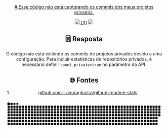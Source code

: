 <div align="center">
  <a href="https://github.com/viniciustacosta">
# Esse código não está capturando os commits dos meus projetos privados.

<img height="180em" src="https://github-readme-stats.vercel.app/api?username=viniciustacosta&show_icons=true&theme=aura&include_all_commits=true&count_private=true"/> [[3](https://github.com/anuraghazra/github-readme-stats)]
<img height="180em" src="https://github-readme-stats.vercel.app/api/top-langs/?username=viniciustacosta&layout=compact&langs_count=9&theme=aura"/>

## 🗒️ Resposta
O código não está exibindo os commits de projetos privados devido a uma configuração. Para incluir estatísticas de repositórios privados, é necessário definir `count_private=true` no parâmetro da API. 

## 🌐 Fontes
1. [github.com - anuraghazra/github-readme-stats](https://github.com/anuraghazra/github-readme-stats)




</div>

<picture>
  <source media="(prefers-color-scheme: dark)" srcset="https://raw.githubusercontent.com/viniciustacosta/viniciustacosta/output/github-contribution-grid-snake-dark.svg">
  <source media="(prefers-color-scheme: light)" srcset="https://raw.githubusercontent.com/viniciustacosta/viniciustacosta/output/github-contribution-grid-snake.svg">
  <img alt="github contribution grid snake animation" src="https://raw.githubusercontent.com/viniciustacosta/viniciustacosta/output/github-contribution-grid-snake.svg">
</picture>
